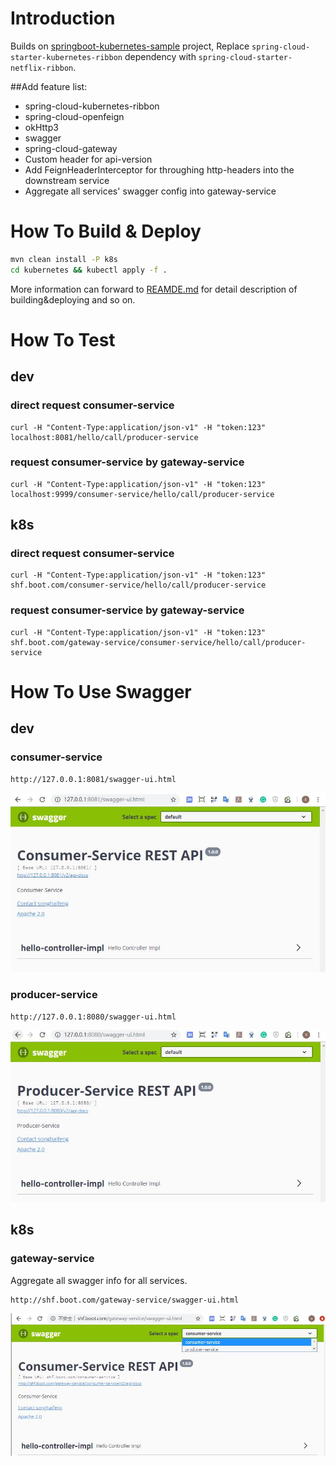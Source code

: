 # Introduction
Builds on [springboot-kubernetes-sample](https://github.com/SoulSong/springboot-kubernetes-sample) project, 
Replace `spring-cloud-starter-kubernetes-ribbon` dependency with `spring-cloud-starter-netflix-ribbon`.

##Add feature list:
* spring-cloud-kubernetes-ribbon
* spring-cloud-openfeign
* okHttp3
* swagger
* spring-cloud-gateway
* Custom header for api-version
* Add FeignHeaderInterceptor for throughing http-headers into the downstream service
* Aggregate all services' swagger config into gateway-service

# How To Build & Deploy
```bash
mvn clean install -P k8s
cd kubernetes && kubectl apply -f .
```
More information can forward to [REAMDE.md](https://github.com/SoulSong/springboot-kubernetes-sample/blob/master/README.md) for detail description of building&deploying and so on. 

# How To Test
## dev
### direct request consumer-service
```text
curl -H "Content-Type:application/json-v1" -H "token:123" localhost:8081/hello/call/producer-service
```

### request consumer-service by gateway-service
```text
curl -H "Content-Type:application/json-v1" -H "token:123" localhost:9999/consumer-service/hello/call/producer-service
```

## k8s
### direct request consumer-service
```text
curl -H "Content-Type:application/json-v1" -H "token:123" shf.boot.com/consumer-service/hello/call/producer-service
```

### request consumer-service by gateway-service
```text
curl -H "Content-Type:application/json-v1" -H "token:123" shf.boot.com/gateway-service/consumer-service/hello/call/producer-service
```

# How To Use Swagger
## dev
### consumer-service
```text
http://127.0.0.1:8081/swagger-ui.html
```
![avatar](./doc/img/dev-consumer-swagger.jpg)

### producer-service
```text
http://127.0.0.1:8080/swagger-ui.html
```
![avatar](./doc/img/dev-producer-swagger.jpg)

## k8s
### gateway-service
Aggregate all swagger info for all services.
```text
http://shf.boot.com/gateway-service/swagger-ui.html
```
![avatar](./doc/img/k8s-gateway-swagger.jpg)
